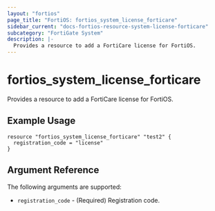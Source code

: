```yaml
---
layout: "fortios"
page_title: "FortiOS: fortios_system_license_forticare"
sidebar_current: "docs-fortios-resource-system-license-forticare"
subcategory: "FortiGate System"
description: |-
  Provides a resource to add a FortiCare license for FortiOS.
---
```


# fortios_system_license_forticare
Provides a resource to add a FortiCare license for FortiOS.

## Example Usage
```hcl
resource "fortios_system_license_forticare" "test2" {
  registration_code = "license"
}
```

## Argument Reference
The following arguments are supported:

* `registration_code` - (Required) Registration code.
